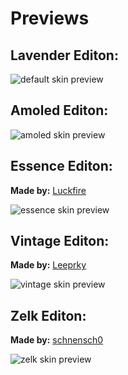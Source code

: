 # Previews

## Lavender Editon:

<img src="https://lavender-discord.github.io/Lavender/assets/previews/lavender.png" alt="default skin preview">

## Amoled Editon:

<img src="https://lavender-discord.github.io/Lavender/assets/previews/amoled.png" alt="amoled skin preview">

## Essence Editon:

**Made by:** [Luckfire](https://github.com/discord-extensions/essence)

<img src="https://lavender-discord.github.io/Lavender/assets/previews/essence.png" alt="essence skin preview">

## Vintage Editon:

**Made by:** [Leeprky](https://github.com/leeprky/Vintage)

<img src="https://lavender-discord.github.io/Lavender/assets/previews/vintage.png" alt="vintage skin preview">

## Zelk Editon:

**Made by:** [schnensch0](https://github.com/schnensch0/zelk)

<img src="https://lavender-discord.github.io/Lavender/assets/previews/zelk.png" alt="zelk skin preview">
